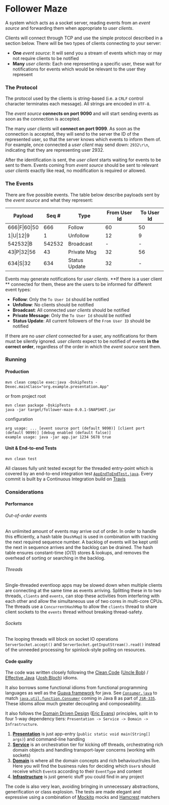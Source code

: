 # Follower Maze

A system which acts as a socket server, reading events from an *event source*
and forwarding them when appropriate to *user clients*.

Clients will connect through TCP and use the simple protocol described in a
section below. There will be two types of clients connecting to your server:

- **One** *event source*: It will send you a
stream of events which may or may not require clients to be notified
- **Many** *user clients*: Each one representing a specific user,
these wait for notifications for events which would be relevant to the
user they represent

### The Protocol
The protocol used by the clients is string-based (i.e. a `CRLF` control
character terminates each message). All strings are encoded in `UTF-8`.

The *event source* **connects on port 9090** and will start sending
events as soon as the connection is accepted.

The many *user clients* will **connect on port 9099**. As soon
as the connection is accepted, they will send to the server the ID of
the represented user, so that the server knows which events to
inform them of. For example, once connected a *user client* may send down:
`2932\r\n`, indicating that they are representing user 2932.

After the identification is sent, the *user client* starts waiting for
events to be sent to them. Events coming from *event source* should be
sent to relevant *user clients* exactly like read, no modification is
required or allowed.

### The Events
There are five possible events. The table below describe payloads
sent by the *event source* and what they represent:

| Payload                   | Seq #  | Type         | From User Id | To User Id |
|---------------------------|--------|--------------|--------------|------------|
|666&#124;F&#124;60&#124;50 | 666    | Follow       | 60           | 50         |
|1&#124;U&#124;12&#124;9    | 1      | Unfollow     | 12           | 9          |
|542532&#124;B              | 542532 | Broadcast    | -            | -          |
|43&#124;P&#124;32&#124;56  | 43     | Private Msg  | 32           | 56         |
|634&#124;S&#124;32         | 634    | Status Update| 32           | -          |


Events may generate notifications for *user clients*. **If there is a
user client ** connected for them, these are the users to be
informed for different event types:

* **Follow**: Only the `To User Id` should be notified
* **Unfollow**: No clients should be notified
* **Broadcast**: All connected *user clients* should be notified
* **Private Message**: Only the `To User Id` should be notified
* **Status Update**: All current followers of the `From User ID` should be notified

If there are no *user client* connected for a user, any notifications
for them must be silently ignored. *user clients* expect to be notified of
events **in the correct order**, regardless of the order in which the
*event source* sent them.

### Running

#### Production

```mvn clean compile exec:java -DskipTests -Dexec.mainClass="org.example.presentation.App"```

or from project root

```
mvn clean package -DskipTests
java -jar target/follower-maze-0.0.1-SNAPSHOT.jar
```

configuration

```
arg usage: ... [event source port (default 9090)] [client port (default 9099)] [debug enabled (default false)]
example usage: java -jar app.jar 1234 5678 true
```

#### Unit & End-to-end Tests

```mvn clean test```

All classes fully unit tested except for the threaded entry-point which is covered by an end-to-end integration test
[`AppEndToEndTest.java`](https://github.com/williamboxhall/follower-maze/blob/master/src/test/java/org/example/presentation/AppEndToEndTest.java). 
Every commit is built by a Continuous Integration build on 
[Travis](https://travis-ci.org/williamboxhall/follower-maze/builds)

### Considerations

#### Performance

###### Out-of-order events

An unlimited amount of events may arrive out of order. In order to handle this efficiently, a hash table (`HashMap`) is
used in combination with tracking the next required sequence number. A backlog of events will be kept until
the next in sequence arrives and the backlog can be drained. The hash table ensures constant-time (*O(1)*) stores &
lookups, and removes the overhead of sorting or searching in the backlog.

###### Threads

Single-threaded eventloop apps may be slowed down when multiple clients are connecting at the same time as events
arriving. Splitting these in to two threads, `clients` and `events`, can stop these activities from interfering with
each other and allow the simultaneous use of two cores in multi-core CPUs. The threads use a `ConcurrentHashMap` to
allow the `clients` thread to share client sockets to the `events` thread without breaking thread-safety.

###### Sockets

The looping threads will block on socket IO operations `ServerSocket.accept()` and
`ServerSocket.getInputStream().read()` instead of the unneeded processing for spinlock-style polling on resources.

#### Code quality

The code was written closely following the
[Clean Code](http://www.barnesandnoble.com/w/clean-code-robert-c-martin/1101628669?ean=9780132350884&itm=1&usri=9780132350884)
([Uncle Bob](https://twitter.com/unclebobmartin)) /
[Effective Java](http://www.barnesandnoble.com/w/effective-java-joshua-bloch/1100507678?ean=9780321356680)
([Josh Bloch](https://twitter.com/joshbloch)) idioms.

It also borrows some functional idioms from functional programming languages as well as the
[Guava framework](https://code.google.com/p/guava-libraries/wiki/FunctionalExplained) for java.
See 
[`Consumer.java`](https://github.com/williamboxhall/follower-maze/blob/master/src/main/java/org/example/infrastructure/Consumer.java) 
to match
[`java.util.function.Consumer`](http://docs.oracle.com/javase/8/docs/api/java/util/function/Consumer.html)
coming in Java 8 as part of [`JSR-335`](http://cr.openjdk.java.net/~dlsmith/jsr335-0.6.1/). These idioms allow
much greater decoupling and composeability.

It also follows the
[Domain Driven Design](http://books.google.com/books/about/Domain_Driven_Design.html?id=hHBf4YxMnWMC&redir_esc=y)
([Eric Evans](https://twitter.com/ericevans0)) principles, split in to four 1-way dependency tiers:
`Presentation -> Service -> Domain -> Infrastructure`.

1. [**Presentation**](https://github.com/williamboxhall/follower-maze/tree/master/src/main/java/org/example/presentation)
is just app-entry (`public static void main(String[] args)`) and command-line handling
2. [**Service**](https://github.com/williamboxhall/follower-maze/tree/master/src/main/java/org/example/service)
is an orchestration tier for kicking off threads, orchestrating rich domain objects and handling
transport-layer concerns (working with sockets)
3. [**Domain**](https://github.com/williamboxhall/follower-maze/tree/master/src/main/java/org/example/domain) 
is where all the domain concepts and rich behaviour/rules live. Here you will find the business rules for
deciding which `User`s should receive which `Event`s according to their `EventType` and content
4. [**Infrastructure**](https://github.com/williamboxhall/follower-maze/tree/master/src/main/java/org/example/infrastructure) 
is just generic stuff you could find in any project

The code is also very lean, avoiding bringing in unnecessary abstractions, generification or class explosion. The
tests are made elegant and expressive using a combination of [Mockito](https://code.google.com/p/mockito/) mocks and [Hamcrest](https://code.google.com/p/hamcrest/wiki/Tutorial) matchers
